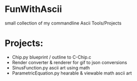 # FunWithAscii
small collection of my commandline Ascii Tools/Projects

# Projects:

- Chip.py
  blueprint / outline to C-Chip.c
- Render
  converter & renderer for gif to json conversions
- SinusFunction.py
  ascii art using math
- ParametricEquation.py
  hearable & viewable math ascii art